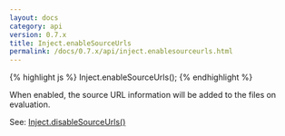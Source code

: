 ```yaml
---
layout: docs
category: api
version: 0.7.x
title: Inject.enableSourceUrls
permalink: /docs/0.7.x/api/inject.enablesourceurls.html
---
```


{% highlight js %}
Inject.enableSourceUrls();
{% endhighlight %}

When enabled, the source URL information will be added to the files on evaluation.

See: [Inject.disableSourceUrls()](/docs/0.7.x/api/inject.disablesourceurls.html)
